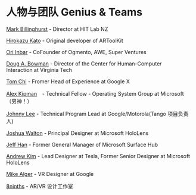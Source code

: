 # 人物与团队 Genius & Teams

[Mark Billinghurst](https://www.linkedin.com/in/mark-billinghurst-4a636/) - Director at HIT Lab NZ


[Hirokazu Kato](http://imd.naist.jp/imdweb_wp/people/hirokazu-kato/) - Original developer of ARToolKit

[Ori Inbar](https://www.linkedin.com/in/oriinbar) - CoFounder of Ogmento, AWE, Super Ventures

[Doug A. Bowman](https://research.cs.vt.edu/3di/user/123) - Director of the Center for Human-Computer Interaction at Virginia Tech


[Tom Chi](https://www.linkedin.com/in/thegoodtomchi/) - Fromer Head of Experience at Google X


[Alex Kipman](https://www.linkedin.com/in/akipman/)　- Technical Fellow - Operating System Group at Microsoft（男神！）


[Johnny Lee](https://www.linkedin.com/in/johnnychunglee/) - Technical Program Lead at Google/Motorola(Tango 项目负责人)


[Joshua Walton](https://www.linkedin.com/in/thisnewmedia/) - Principal Designer at Microsoft HoloLens


[Jeff Han](https://www.linkedin.com/in/jhan0/) - Former General Manager of  Microsoft Surface Hub


[Andrew Kim](https://www.linkedin.com/in/andrew-kim-40540625/) - Lead Designer at Tesla, Former Senior Designer at Microsoft HoloLens


[Mike Alger](https://www.linkedin.com/in/mikealger/) - VR Designer at Google


[8ninths](http://8ninths.com/design-patterns/) - AR/VR 设计工作室

